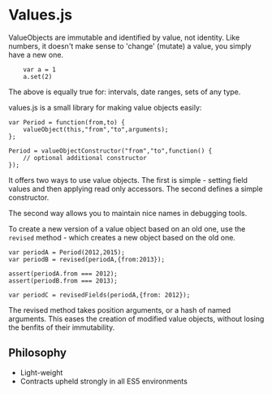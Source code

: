 # Values.js

ValueObjects are immutable and identified by value, not identity. Like numbers, it doesn't make sense to 'change' (mutate) a value, you simply have a new one.

		var a = 1
		a.set(2)

The above is equally true for: intervals, date ranges, sets of any type.

values.js is a small library for making value objects easily:

	var Period = function(from,to) {
		valueObject(this,"from","to",arguments);
	};

	Period = valueObjectConstructor("from","to",function() {
		// optional additional constructor
	});

It offers two ways to use value objects. The first is simple - setting field values and then applying read only accessors. The second defines a simple constructor.

The second way allows you to maintain nice names in debugging tools.

To create a new version of a value object based on an old one, use the `revised` method - which creates a new object based on the old one.

	var periodA = Period(2012,2015);
	var periodB = revised(periodA,{from:2013});

	assert(periodA.from === 2012);
	assert(periodB.from === 2013);

	var periodC = revisedFields(periodA,{from: 2012});

The revised method takes position arguments, or a hash of named arguments. This eases the creation of modified value objects, without losing the benfits of their immutability.

## Philosophy

- Light-weight
- Contracts upheld strongly in all ES5 environments

	
